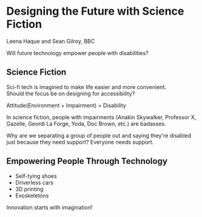 # Designing the Future with Science Fiction

Leena Haque and Sean Gilroy, BBC

Will future technology empower people with disabilities?

## Science Fiction

Sci-fi tech is imagined to make life easier and more convenient.  
Should the focus be on designing for accessibility?

Attitude(Environment + Impairment) = Disability

In science fiction, people with impairments (Anakin Skywalker, Professor X, Gazelle, Geordi La Forge, Yoda, Doc Brown, etc.) are badasses.

Why are we separating a group of people out and saying they're disabled just because they need support? Everyone needs support.

## Empowering People Through Technology

* Self-tying shoes
* Driverless cars
* 3D printing
* Exoskeletons

Innovation starts with imagination!

